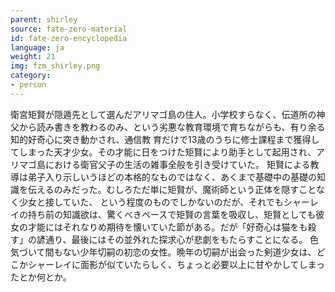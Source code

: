 ```yaml
---
parent: shirley
source: fate-zero-material
id: fate-zero-encyclopedia
language: ja
weight: 21
img: fzm_shirley.png
category:
- person
---
```


衛宮矩賢が隠遁先として選んだアリマゴ島の住人。小学校すらなく、伝道所の神父から読み書きを教わるのみ、という劣悪な教育環境で育ちながらも、有り余る知的好奇心に突き動かされ、通信教
育だけで13歳のうちに修士課程まで獲得してしまった天才少女。その才能に日をつけた矩賢により助手として起用され、アリマゴ島における衛官父子の生活の雑事全般を引き受けていた。
矩賢による教導は弟子入り示しいうほどの本格的なものではなく、あくまで基礎中の基礎の知識を伝えるのみだった。むしろただ単に矩賢が、魔術師という正体を隠すことなく少女と接していた、
という程度のものでしかないのだが、それでもシャーレイの持ち前の知識欲は、驚くべきペースで矩賢の言葉を吸収し、矩賢としても彼女の才能にはそれなりめ期待を懐いていた節がある。だが「好奇心は猫をも殺す」の諺通り、最後にはその並外れた探求心が悲劇をもたらすことになる。
色気づいて間もない少年切嗣の初恋の女性。晩年の切嗣が出会った剣道少女は、どこかシャーレイに面影が似ていたらしく、ちょっと必要以上に甘やかしてしまったとか何とか。
